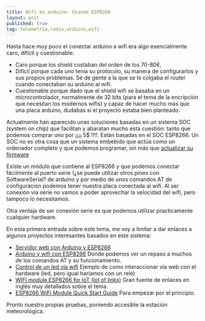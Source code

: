 ```yaml
---
title: Wifi en arduino: Usando ESP8266
layout: post
published: true
tag: telemetria,radio,arduino,wifi
---
```


Hasta hace muy poco el conectar arduino a wifi era algo esencialmente caro, difícil y cuestionable: 
* Caro porque los shield costaban del orden de los 70-80€, 
* Difícil porque cada uno tenía su protocolo, su manera de configurarlos y sus propios problemas. Sé de gente a la que se le colgaba el router cuando conectaban su arduino al wifi.
* Cuestionable porque dado que el shield wifi se basaba en un microcontrolador, normalmente de 32 bits (para el tema de la encripción que necesitan los modernos wifis) y capaz de hacer mucho más que una placa arduino, dudabas si el proyecto estaba bien planteado.

Actualmente han aparecido unas soluciones basadas en un sistema SOC (system on chip) que facilitan y abaratan mucho esta cuestión: tanto que podemos comprar uno por ¡¡¡¡ 5$ !!!!. Están basadas en el SOC ESP8266. Un SOC no es otra cosa que un sistema embebido que actúa como un ordenador completo y que podemos programar, sin más que [actualizar su firmware](http://harizanov.com/2014/11/esp8266-powered-web-server-led-control-dht22-temperaturehumidity-sensor-reading/)

Existe un módulo que contiene al ESP8266 y que podemos conectar fácilmente al puerto serie (¿se puede utilizar otros pines con SoftwareSerial? de arduino y por medio de unos comandos AT de configuración podemos tener nuestra placa conectada al wifi. Al ser conexión via serie no vamos a poder aprovechar la velocidad del wifi, pero tampoco lo necesitamos.

Otra ventaja de ser conexión serie es que podemos utilizar practicamente cualquier hardware.

En esta primera entrada sobre este tema, me voy a limitar a dar enlaces a algunos proyectos interesantes basados en este sistema:

* [Servidor web con Arduino y ESP8266](http://www.prometec.net/servidor-web-esp8266/)
* [Arduino y wifi con ESP8266](http://www.prometec.net/arduino-wifi/) Donde podemos ver un repaso a muchos de los comandos AT y su funcionamiento.
* [Control de un led vía wifi](http://83.56.32.125/esp8266.html) Ejemplo de como interaccionar vía web con el hardware (led, pero igual haríamos con un relé)
* [WIFI module ESP8266 for IoT (lot of links)](http://www.epanorama.net/newepa/2014/11/09/wifi-module-esp8266-for-iot/) Gran fuente de enlaces en inglés muy detallados sobre el tema.
* [ESP8266 WiFi Module Quick Start Guide](http://rancidbacon.com/files/kiwicon8/ESP8266_WiFi_Module_Quick_Start_Guide_v_1.0.4.pdf) Para empezar por el principio.

Pronto nuestro propias pruebas, poniendo accesible la estación meteorológica.